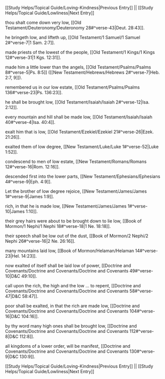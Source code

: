 [[Study Helps/Topical Guide/Loving-Kindness|Previous Entry]]  ||  [[Study Helps/Topical Guide/Lowliness|Next Entry]]

 thou shalt come down very low, [[Old Testament/Deuteronomy/Deuteronomy 28#^verse-43|Deut. 28:43]].

 he bringeth low, and lifteth up, [[Old Testament/1 Samuel/1 Samuel 2#^verse-7|1 Sam. 2:7]].

 made priests of the lowest of the people, [[Old Testament/1 Kings/1 Kings 12#^verse-31|1 Kgs. 12:31]].

 made him a little lower than the angels, [[Old Testament/Psalms/Psalms 8#^verse-5|Ps. 8:5]] ([[New Testament/Hebrews/Hebrews 2#^verse-7|Heb. 2:7, 9]]).

 remembered us in our low estate, [[Old Testament/Psalms/Psalms 136#^verse-23|Ps. 136:23]].

 he shall be brought low, [[Old Testament/Isaiah/Isaiah 2#^verse-12|Isa. 2:12]].

 every mountain and hill shall be made low, [[Old Testament/Isaiah/Isaiah 40#^verse-4|Isa. 40:4]].

 exalt him that is low, [[Old Testament/Ezekiel/Ezekiel 21#^verse-26|Ezek. 21:26]].

 exalted them of low degree, [[New Testament/Luke/Luke 1#^verse-52|Luke 1:52]].

 condescend to men of low estate, [[New Testament/Romans/Romans 12#^verse-16|Rom. 12:16]].

 descended first into the lower parts, [[New Testament/Ephesians/Ephesians 4#^verse-9|Eph. 4:9]].

 Let the brother of low degree rejoice, [[New Testament/James/James 1#^verse-9|James 1:9]].

 rich, in that he is made low, [[New Testament/James/James 1#^verse-10|James 1:10]].

 their grey hairs were about to be brought down to lie low, [[Book of Mormon/1 Nephi/1 Nephi 18#^verse-18|1 Ne. 18:18]].

 their speech shall be low out of the dust, [[Book of Mormon/2 Nephi/2 Nephi 26#^verse-16|2 Ne. 26:16]].

 many mountains laid low, [[Book of Mormon/Helaman/Helaman 14#^verse-23|Hel. 14:23]].

 now exalted of itself shall be laid low of power, [[Doctrine and Covenants/Doctrine and Covenants/Doctrine and Covenants 49#^verse-10|D&C 49:10]].

 call upon the rich, the high and the low ... to repent, [[Doctrine and Covenants/Doctrine and Covenants/Doctrine and Covenants 58#^verse-47|D&C 58:47]].

 poor shall be exalted, in that the rich are made low, [[Doctrine and Covenants/Doctrine and Covenants/Doctrine and Covenants 104#^verse-16|D&C 104:16]].

 by thy word many high ones shall be brought low, [[Doctrine and Covenants/Doctrine and Covenants/Doctrine and Covenants 112#^verse-8|D&C 112:8]].

 all kingdoms of a lower order, will be manifest, [[Doctrine and Covenants/Doctrine and Covenants/Doctrine and Covenants 130#^verse-9|D&C 130:9]].

[[Study Helps/Topical Guide/Loving-Kindness|Previous Entry]]  ||  [[Study Helps/Topical Guide/Lowliness|Next Entry]]